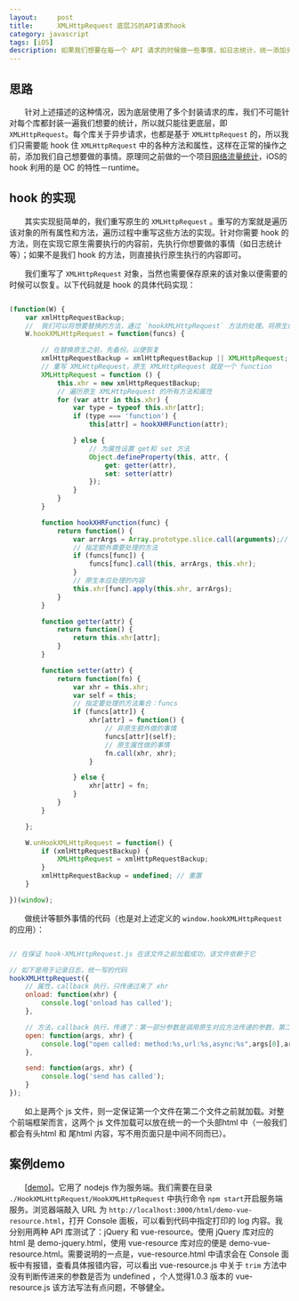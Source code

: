 ```yaml
---
layout:     post
title:      XMLHttpRequest 底层JS的API请求hook
category: javascript
tags: [iOS]
description: 如果我们想要在每一个 API 请求的时候做一些事情，如日志统计，统一添加头信息等，而且对原生JS的封装使用到了多个库（如jQuery、vue-resource等），这种情况下，该怎么处理比较合理呢？
---
```


## 思路

&nbsp;&nbsp;&nbsp;&nbsp;&nbsp;&nbsp;&nbsp;针对上述描述的这种情况，因为底层使用了多个封装请求的库，我们不可能针对每个库都封装一遍我们想要的统计，所以就只能往更底层，即 `XMLHttpRequest`。每个库关于异步请求，也都是基于 `XMLHttpRequest` 的，所以我们只需要能 hook 住 `XMLHttpRequest` 中的各种方法和属性，这样在正常的操作之前，添加我们自己想要做的事情。原理同之前做的一个项目[网络流量统计](http://benlinhuo.cn/ios/2016/07/12/network-traffic.html)，iOS的 hook 利用的是 OC 的特性－runtime。


## hook 的实现

&nbsp;&nbsp;&nbsp;&nbsp;&nbsp;&nbsp;&nbsp;其实实现挺简单的，我们重写原生的 `XMLHttpRequest` 。重写的方案就是遍历该对象的所有属性和方法，遍历过程中重写这些方法的实现。针对你需要 hook 的方法，则在实现它原生需要执行的内容前，先执行你想要做的事情（如日志统计等）；如果不是我们 hook 的方法，则直接执行原生执行的内容即可。

&nbsp;&nbsp;&nbsp;&nbsp;&nbsp;&nbsp;&nbsp;我们重写了 `XMLHttpRequest` 对象，当然也需要保存原来的该对象以便需要的时候可以恢复。以下代码就是 hook 的具体代码实现：

```javascript

(function(W) {
	var xmlHttpRequestBackup;
	//  我们可以将想要替换的方法，通过 `hookXMLHttpRequest` 方法的处理。将原生的对应方法加上需要额外处理的事情
	W.hookXMLHttpRequest = function(funcs) {

		// 在替换原生之前，先备份。以便恢复
		xmlHttpRequestBackup = xmlHttpRequestBackup || XMLHttpRequest;
		// 重写 XMLHttpRequest，原生 XMLHttpRequest 就是一个 function
		XMLHttpRequest = function () {
			this.xhr = new xmlHttpRequestBackup;
			// 遍历原生 XMLHttpRequest 的所有方法和属性
			for (var attr in this.xhr) {
				var type = typeof this.xhr[attr];
				if (type === 'function') {
					this[attr] = hookXHRFunction(attr);

				} else {
				 	// 为属性设置 get和 set 方法
					Object.defineProperty(this, attr, {
						get: getter(attr),
						set: setter(attr)
					});
				}
			}
		}

		function hookXHRFunction(func) {
			return function() {
				var arrArgs = Array.prototype.slice.call(arguments);// 对象转数组
				// 指定额外需要处理的方法
				if (funcs[func]) {
					funcs[func].call(this, arrArgs, this.xhr);
				}
				// 原生本应处理的内容
				this.xhr[func].apply(this.xhr, arrArgs);
			}
		}

		function getter(attr) {
			return function() {
				return this.xhr[attr];
			}
		}

		function setter(attr) {
			return function(fn) {
				var xhr = this.xhr;
				var self = this;
				// 指定要处理的方法集合：funcs
				if (funcs[attr]) {
					xhr[attr] = function() {
						// 非原生额外做的事情
						funcs[attr](self);
						// 原生属性做的事情
						fn.call(xhr, xhr);
					}

				} else {
					xhr[attr] = fn;
				}
			}
		}

	};

	W.unHookXMLHttpRequest = function() {
		if (xmlHttpRequestBackup) {
			XMLHttpRequest = xmlHttpRequestBackup;
		}
		xmlHttpRequestBackup = undefined; // 重置
	}

})(window);

``` 

&nbsp;&nbsp;&nbsp;&nbsp;&nbsp;&nbsp;&nbsp;做统计等额外事情的代码（也是对上述定义的 `window.hookXMLHttpRequest` 的应用）：

```javascript

// 在保证 hook-XMLHttpRequest.js 在该文件之前加载成功，该文件依赖于它

// 如下是用于记录日志，统一写的代码
hookXMLHttpRequest({
	// 属性，callback 执行，只传递过来了 xhr
	onload: function(xhr) {
		console.log('onload has called');
	},

	// 方法，callback 执行，传递了：第一部分参数是调用原生对应方法传递的参数，第二部分参数是 xhr
	open: function(args, xhr) {
		console.log("open called: method:%s,url:%s,async:%s",args[0],args[1],args[2],xhr)
	},

	send: function(args, xhr) {
		console.log('send has called');
	}
});
```
&nbsp;&nbsp;&nbsp;&nbsp;&nbsp;&nbsp;&nbsp;如上是两个 js 文件，则一定保证第一个文件在第二个文件之前就加载。对整个前端框架而言，这两个 js 文件加载可以放在统一的一个头部html 中（一般我们都会有头html 和 尾html 内容，写不用页面只是中间不同而已）。



## 案例demo

&nbsp;&nbsp;&nbsp;&nbsp;&nbsp;&nbsp;&nbsp;[[demo](https://github.com/benlinhuo/HookXMLHttpRequest)]。它用了 nodejs 作为服务端。我们需要在目录 `./HookXMLHttpRequest/HookXMLHttpRequest` 中执行命令 `npm start`开启服务端服务。浏览器端敲入 URL 为 `http://localhost:3000/html/demo-vue-resource.html`，打开 Console 面板，可以看到代码中指定打印的 log 内容。我分别用两种 API 库测试了：jQuery 和 vue-resource。使用 jQuery 库对应的 html 是 demo-jquery.html，使用 vue-resource 库对应的便是 demo-vue-resource.html。需要说明的一点是，vue-resource.html 中请求会在 Console 面板中有报错，查看具体报错内容，可以看出 vue-resource.js 中关于 `trim` 方法中没有判断传进来的参数是否为 undefined ，个人觉得1.0.3 版本的 vue-resource.js 该方法写法有点问题，不够健全。
